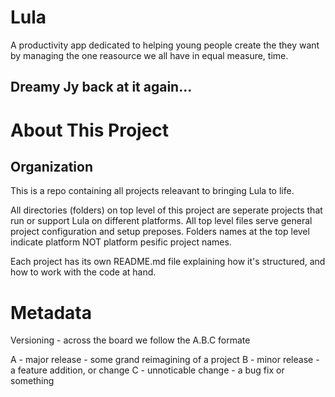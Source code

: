 # Lula

A productivity app dedicated to helping young people create the they want by managing the one reasource we all have in equal measure, time.


Dreamy Jy back at it again...
---
# About This Project

## Organization

This is a repo containing all projects releavant to bringing Lula to life.

All directories (folders) on top level of this project are seperate projects that run or support Lula on different platforms. All top level files serve general project configuration and setup preposes. Folders names at the top level indicate platform NOT platform pesific project names.

Each project has its own README.md file explaining how it's structured, and how to work with the code at hand.

# Metadata

Versioning - across the board we follow the A.B.C formate

A - major release - some grand reimagining of a project
B - minor release - a feature addition, or change
C - unnoticable change - a bug fix or something
